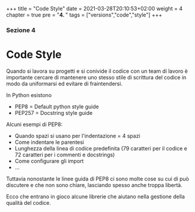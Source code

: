 +++
title = "Code Style"
date = 2021-03-28T20:10:53+02:00
weight = 4
chapter = true
pre = "<b>4. </b>"
tags = ["versions","code","style"]
+++

### Sezione 4

# Code Style

Quando si lavora su progetti e si conivide il codice con un team di lavoro è importante cercare di mantenere uno stesso stile di scrittura del codice in modo da uniformarsi ed evitare di fraintendersi.

In Python esistono

- PEP8 = Default python style guide
- PEP257 = Docstring style guide

Alcuni esempi di PEP8:

- Quando spazi si usano per l'indentazione = 4 spazi
- Come indentare le parentesi
- Lunghezza della linea di codice predefinita (79 caratteri per il codice e 72 caratteri per i commenti e docstrings)
- Come configurare gli import
- ...

Tuttavia nonostante le linee guida di PEP8 ci sono molte cose su cui di può discutere e che non sono chiare, lasciando spesso anche troppa libertà.

Ecco che entrano in gioco alcune librerie che aiutano nella gestione della qualità del codice.